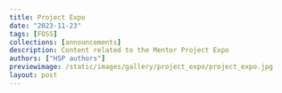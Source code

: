 ```yaml
---
title: Project Expo
date: "2023-11-23"
tags: [FOSS]
collections: [announcements]
description: Content related to the Mentor Project Expo
authors: ["HSP authors"]
previewimage: /static/images/gallery/project_expo/project_expo.jpg
layout: post
---
```

